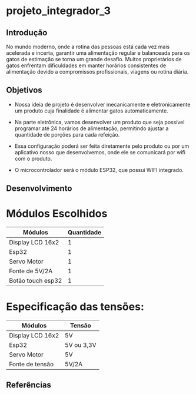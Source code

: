 # projeto_integrador_3

## Introdução

No mundo moderno, onde a rotina das pessoas está cada vez mais acelerada e incerta, garantir uma alimentação regular e balanceada para os gatos de estimação se torna um grande desafio. 
Muitos proprietários de gatos enfrentam dificuldades em manter horários consistentes de alimentação devido a compromissos profissionais, viagens ou rotina diária. 

## Objetivos

- Nossa ideia de projeto é desenvolver mecanicamente e eletronicamente um produto cuja finalidade é alimentar gatos automaticamente.
* Na parte eletrônica, vamos desenvolver um produto que seja possível programar até 24 horários de alimentação, permitindo ajustar a quantidade de porções para cada refeição.
+ Essa configuração poderá ser feita diretamente pelo produto ou por um aplicativo nosso que desenvolvemos, onde ele se comunicará por wifi com o produto.
- O microcontrolador será o módulo ESP32, que possui WIFI integrado. 

## Desenvolvimento


# Módulos Escolhidos

|    Módulos       |  Quantidade   |
| -------------    | ------------- |    
| Display LCD 16x2 |       1       |
|     Esp32        |       1       |
|  Servo Motor     |       1       |
| Fonte de 5V/2A   |       1       |
|Botão touch esp32 |       1       |


# Especificação das tensões:


|    Módulos       |     Tensão    |
| -------------    | ------------- |      
| Display LCD 16x2 |      5V       |
|     Esp32        |   5V ou 3,3V  |
|  Servo Motor     |       5V      |
| Fonte de tensão   |     5V/2A    |



## Referências


